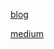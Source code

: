 
[blog](https://docs.google.com/document/d/1mRdAwySlpQCGC3a4jK9fp2gj1RGTopBZOdsyFUZFWjI/edit?usp=sharing)

[medium](https://medium.com/@niyati20002000/how-mentorship-system-can-help-people-in-this-global-pandemic-3534edc01628)
